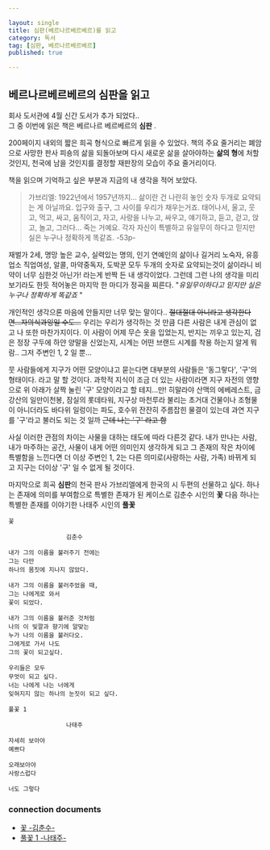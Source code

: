 ```yaml
---

layout: single
title: 심판(베르나르베르베르)를 읽고 
category: 독서
tag: [심판, 베르나르베르베르]
published: true

---
```


## 베르나르베르베르의 **심판**을 읽고   

회사 도서관에 4월 신간 도서가 추가 되었다..   
그 중 이번에 읽은 책은 베르나르 베르베르의 **심판** .

200페이지 내외의 짧은 희곡 형식으로 빠르게 읽을 수 있었다.
책의 주요 줄거리는 폐암으로 사망한 판사 피숑의 삶을 되돌아보며 다시 새로운 삶을 살아야하는 **삶의 형**에 처할 것인지, 천국에 남을 것인지를 결정할 재판장의 모습이 주요 줄거리이다.

책을 읽으며 기억하고 싶은 부분과 지금의 내 생각을 적어 보았다.

> 가브리엘: 1922년에서 1957년까지... 삶이란 건 나란히 놓인 숫자 두개로 요약되는 게 아닐까요. 입구와 출구, 그 사이를 우리가 채우는거죠. 태어나서, 울고, 웃고, 먹고, 싸고, 움직이고, 자고, 사랑을 나누고, 싸우고, 얘기하고, 듣고, 걷고, 앉고, 놀고, 그러다... 죽는 거예요. 각자 자신이 특별하고 유일무이 하다고 믿지만 실은 누구나 정확하게 똑같죠. -53p-

재벌가 2세, 명망 높은 교수, 실력있는 명의, 인기 연예인의 삶이나 길거리 노숙자, 유흥업소 직업여성, 알콜, 마약중독자, 도박꾼 모두 두개의 숫자로 요약되는것이 삶이라니 비약이 너무 심한것 아닌가! 라는게 반짝 든 내 생각이었다.
그런데 그런 나의 생각을 미리보기라도 한듯 적어놓은 마지막 한 마디가 정곡을 찌른다. "*유일무이하다고 믿지만 실은 누구나 정확하게 똑같죠* " 

개인적인 생각으론 마음에 안들지만 너무 맞는 말이다.. ~~절대절대 아니라고 생각한다면...자의식과잉일 수도...~~ 우리는 우리가 생각하는 것 만큼 다른 사람은 내게 관심이 없고 나 또한 마찬가지이다.  이 사람이 어제 무슨 옷을 입었는지, 반지는 끼우고 있는지, 검은 정장 구두에 하얀 양말을 신었는지, 시계는 어떤 브랜드 시계를 착용 하는지 알게 뭐람.. 그저 주변인 1, 2 일 뿐...

뭇 사람들에게 지구가 어떤 모양이냐고 묻는다면 대부분의 사람들은 '동그랗다', '구'의 형태이다. 라고 말 할 것이다. 과학적 지식이 조금 더 있는 사람이라면 지구 자전의 영향으로 위 아래가 살짝 눌린 '구' 모양이라고 할 테지...만! 히말라야 산맥의 에베레스트, 금강산의 일만이천봉, 잠실의 롯데타워, 지구상 마천루라 불리는 초거대 건물이나 조형물이 아니더라도 바다위 일렁이는 파도, 호수위 잔잔히 주름잡힌 물결이 있는데 과연 지구를 '구'라고 불러도 되는 것 일까 ~~근데 나는 '구' 라고 함~~

사실 이러한 관점의 차이는 사물을 대하는 태도에 따라 다른것 같다. 내가 만나는 사람, 내가 마주하는 공간, 사물이 내게 어떤 의미인지 생각하게 되고 그 존재의 작은 차이에 특별함을 느낀다면 더 이상 주변인 1, 2는 다른 의미로(사랑하는 사람, 가족) 바뀌게 되고 지구는 더이상 '구' 일 수 없게 될 것이다.

마지막으로 희곡 **심판**의 천국 판사 가브리엘에게 한국의 시 두편의 선물하고 싶다.
하나는 존재에 의미를 부여함으로 특별한 존재가 된 케이스로 김춘수 시인의 **꽃**
다음 하나는 특별한 존재를 이야기한 나태주 시인의 **풀꽃**

```
꽃

				김춘수

내가 그의 이름을 불러주기 전에는
그는 다만
하나의 몸짓에 지나지 않았다.

내가 그의 이름을 불러주었을 때,
그는 나에게로 와서
꽃이 되었다.

내가 그의 이름을 불러준 것처럼
나의 이 빛깔과 향기에 알맞는
누가 나의 이름을 불러다오.
그에게로 가서 나도
그의 꽃이 되고싶다.

우리들은 모두
무엇이 되고 싶다.
너는 나에게 나는 너에게
잊혀지지 않는 하나의 눈짓이 되고 싶다.
```

```
풀꽃 1

				나태주

자세히 보아야
예쁘다

오래보아야
사랑스럽다

너도 그렇다
```

### connection documents
- [꽃 -김춘수-]()
- [풀꽃 1 -나태주-]()
